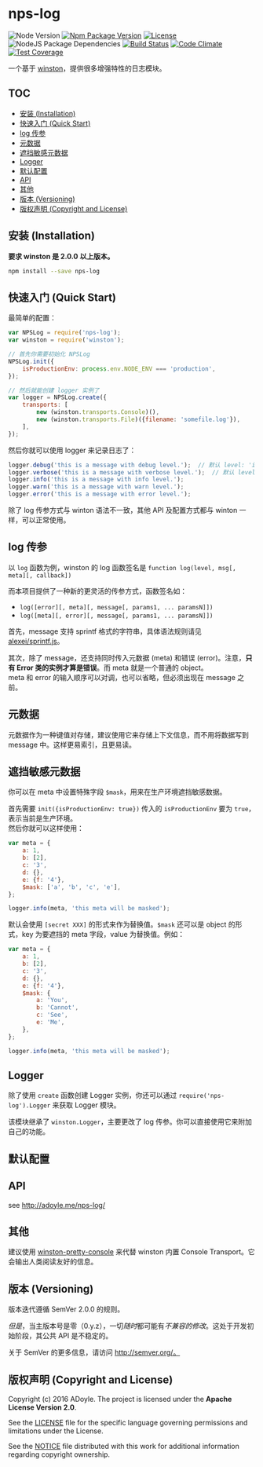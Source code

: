 # nps-log

![Node Version][Node Version Image]
[![Npm Package Version][Npm Package Version Image]][Npm Package Version LINK]
[![License][License Image]][License LINK]
![NodeJS Package Dependencies][NodeJS Package Dependencies Link]
[![Build Status][Build Status Image]][Build Status Link]
[![Code Climate][Code Climate Image]][Code Climate Link]
[![Test Coverage][Test Coverage Image]][Test Coverage Link]

一个基于 [winston][]，提供很多增强特性的日志模块。


## TOC

<!-- MarkdownTOC -->

- [安装 (Installation)](#安装-installation)
- [快速入门 (Quick Start)](#快速入门-quick-start)
- [log 传参](#log-传参)
- [元数据](#元数据)
- [遮挡敏感元数据](#遮挡敏感元数据)
- [Logger](#logger)
- [默认配置](#默认配置)
- [API](#api)
- [其他](#其他)
- [版本 (Versioning)](#版本-versioning)
- [版权声明 (Copyright and License)](#版权声明-copyright-and-license)

<!-- /MarkdownTOC -->


<a name="安装-installation"></a>
## 安装 (Installation)

**要求 winston 是 2.0.0 以上版本。**

```bash
npm install --save nps-log
```

<a name="快速入门-quick-start"></a>
## 快速入门 (Quick Start)

最简单的配置：

```js
var NPSLog = require('nps-log');
var winston = require('winston');

// 首先你需要初始化 NPSLog
NPSLog.init({
    isProductionEnv: process.env.NODE_ENV === 'production',
});

// 然后就能创建 logger 实例了
var logger = NPSLog.create({
    transports: [
        new (winston.transports.Console)(),
        new (winston.transports.File)({filename: 'somefile.log'}),
    ],
});
```

然后你就可以使用 logger 来记录日志了：

```js
logger.debug('this is a message with debug level.');  // 默认 level: 'info'，所以 debug 日志不会输出
logger.verbose('this is a message with verbose level.');  // 默认 level: 'info'，所以 verbose 日志不会输出
logger.info('this is a message with info level.');
logger.warn('this is a message with warn level.');
logger.error('this is a message with error level.');
```

除了 log 传参方式与 winton 语法不一致，其他 API 及配置方式都与 winton 一样，可以正常使用。

<a name="log-传参"></a>
## log 传参

以 `log` 函数为例，winston 的 log 函数签名是 `function log(level, msg[, meta][, callback])`

而本项目提供了一种新的更灵活的传参方式，函数签名如：

- `log([error][, meta][, message[, params1, ... paramsN]])`
- `log([meta][, error][, message[, params1, ... paramsN]])`

首先，message 支持 sprintf 格式的字符串，具体语法规则请见 [alexei/sprintf.js][]。

其次，除了 message，还支持同时传入元数据 (meta) 和错误 (error)。注意，**只有 Error 类的实例才算是错误**。而 meta 就是一个普通的 object。  
meta 和 error 的输入顺序可以对调，也可以省略，但必须出现在 message 之前。

<a name="元数据"></a>
## 元数据

元数据作为一种键值对存储，建议使用它来存储上下文信息，而不用将数据写到 message 中。这样更易索引，且更易读。

<a name="遮挡敏感元数据"></a>
## 遮挡敏感元数据

你可以在 meta 中设置特殊字段 `$mask`，用来在生产环境遮挡敏感数据。

首先需要 `init({isProductionEnv: true})` 传入的 `isProductionEnv` 要为 `true`，表示当前是生产环境。  
然后你就可以这样使用：

```js
var meta = {
    a: 1,
    b: [2],
    c: '3',
    d: {},
    e: {f: '4'},
    $mask: ['a', 'b', 'c', 'e'],
};

logger.info(meta, 'this meta will be masked');
```

默认会使用 `[secret XXX]` 的形式来作为替换值。`$mask` 还可以是 object 的形式，key 为要遮挡的 meta 字段，value 为替换值。例如：

```js
var meta = {
    a: 1,
    b: [2],
    c: '3',
    d: {},
    e: {f: '4'},
    $mask: {
        a: 'You',
        b: 'Cannot',
        c: 'See',
        e: 'Me',
    },
};

logger.info(meta, 'this meta will be masked');
```

<a name="logger"></a>
## Logger

除了使用 `create` 函数创建 Logger 实例，你还可以通过 `require('nps-log').Logger` 来获取 Logger 模块。

该模块继承了 `winston.Logger`，主要更改了 log 传参。你可以直接使用它来附加自己的功能。

<a name="默认配置"></a>
## 默认配置

<a name="api"></a>
## API

see http://adoyle.me/nps-log/

<a name="其他"></a>
## 其他

建议使用 [winston-pretty-console][] 来代替 winston 内置 Console Transport。它会输出人类阅读友好的信息。

<a name="版本-versioning"></a>
## 版本 (Versioning)

版本迭代遵循 SemVer 2.0.0 的规则。

*但是*，当主版本号是零（0.y.z），一切*随时*都可能有*不兼容的修改*。这处于开发初始阶段，其公共 API 是不稳定的。

关于 SemVer 的更多信息，请访问 http://semver.org/。

<a name="版权声明-copyright-and-license"></a>
## 版权声明 (Copyright and License)

Copyright (c) 2016 ADoyle. The project is licensed under the **Apache License Version 2.0**.

See the [LICENSE][] file for the specific language governing permissions and limitations under the License.

See the [NOTICE][] file distributed with this work for additional information regarding copyright ownership.


<!-- Links -->

[LICENSE]: ../LICENSE
[NOTICE]: ../NOTICE

[winston]: https://github.com/winstonjs/winston
[winston-pretty-console]: https://github.com/adoyle-h/winston-pretty-console
[alexei/sprintf.js]: https://github.com/alexei/sprintf.js

<!-- Badges links -->

[Node Version Image]: https://img.shields.io/node/v/nps-log.svg
[Npm Package Version Image]: https://img.shields.io/npm/v/nps-log.svg
[Npm Package Version LINK]: https://www.npmjs.com/package/nps-log
[License Image]: https://img.shields.io/npm/l/nps-log.svg
[License LINK]: https://github.com/adoyle-h/nps-log/blob/master/LICENSE
[NodeJS Package Dependencies Link]: https://david-dm.org/adoyle-h/nps-log.svg
[Build Status Image]: https://travis-ci.org/adoyle-h/nps-log.svg?branch=master
[Build Status Link]: https://travis-ci.org/adoyle-h/nps-log
[Code Climate Image]: https://codeclimate.com/github/adoyle-h/nps-log/badges/gpa.svg
[Code Climate Link]: https://codeclimate.com/github/adoyle-h/nps-log
[Test Coverage Image]: https://codeclimate.com/github/adoyle-h/nps-log/badges/coverage.svg
[Test Coverage Link]: https://codeclimate.com/github/adoyle-h/nps-log/coverage
